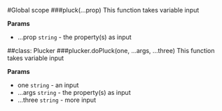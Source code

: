#Global scope
<a name="pluck"></a>
###pluck(...prop)
This function takes variable input

**Params**
- ...prop `string` - the property(s) as input

<a name="Plucker"></a>

##class: Plucker
<a name="Plucker#doPluck"></a>
###plucker.doPluck(one, ...args, ...three)
This function takes variable input

**Params**
- one `string` - an input
- ...args `string` - the property(s) as input
- ...three `string` - more input

